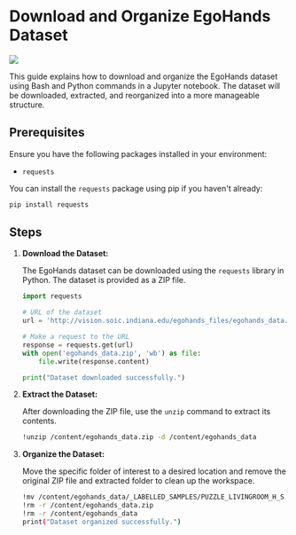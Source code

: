 # Download and Organize EgoHands Dataset
![](https://source.roboflow.com/5w20VzQObTXjJhTjq6kad9ubrm33/9ExkEYuMdWqL6NN63SBY/original.jpg)

This guide explains how to download and organize the EgoHands dataset using Bash and Python commands in a Jupyter notebook. The dataset will be downloaded, extracted, and reorganized into a more manageable structure.

## Prerequisites

Ensure you have the following packages installed in your environment:
- `requests`

You can install the `requests` package using pip if you haven't already:
```bash
pip install requests
```

## Steps

1. **Download the Dataset:**

   The EgoHands dataset can be downloaded using the `requests` library in Python. The dataset is provided as a ZIP file.

   ```python
   import requests

   # URL of the dataset
   url = 'http://vision.soic.indiana.edu/egohands_files/egohands_data.zip'

   # Make a request to the URL
   response = requests.get(url)
   with open('egohands_data.zip', 'wb') as file:
       file.write(response.content)
   
   print("Dataset downloaded successfully.")
   ```

2. **Extract the Dataset:**

   After downloading the ZIP file, use the `unzip` command to extract its contents.

   ```bash
   !unzip /content/egohands_data.zip -d /content/egohands_data
   ```

3. **Organize the Dataset:**

   Move the specific folder of interest to a desired location and remove the original ZIP file and extracted folder to clean up the workspace.

   ```bash
   !mv /content/egohands_data/_LABELLED_SAMPLES/PUZZLE_LIVINGROOM_H_S /content/PUZZLE_LIVINGROOM_H_S
   !rm -r /content/egohands_data.zip
   !rm -r /content/egohands_data
   print("Dataset organized successfully.")
   ```
